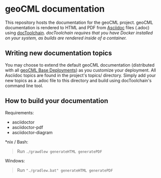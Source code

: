 # geoCML documentation

This repository hosts the documentation for the geoCML project. geoCML documentation is rendered to HTML and PDF from [Asciidoc](https://asciidoc.org/) files (.adoc) using [docToolchain](http://doctoolchain.org/docToolchain/v2.0.x/index.html). _docToolchain requires that you have Docker installed on your system, as builds are rendered inside of a container._

## Writing new documentation topics

You may choose to extend the default geoCML documentation (distributed with all [geoCML Base Deployments](https://github.com/geoCML/geocml-base-deployment)) as you customize your deployment. All Asciidoc topics are found in the project's topics/ directory. Simply add your new topics as a .adoc file to this directory and build using docToolchain's command line tool.

## How to build your documentation

Requirements:

 - asciidoctor
 - asciidoctor-pdf
 - asciidoctor-diagram

*nix / Bash:
> Run `./grawdlew generateHTML generatePDF`

Windows:
> Run `"./gradlew.bat" generateHTML generatePDF`
